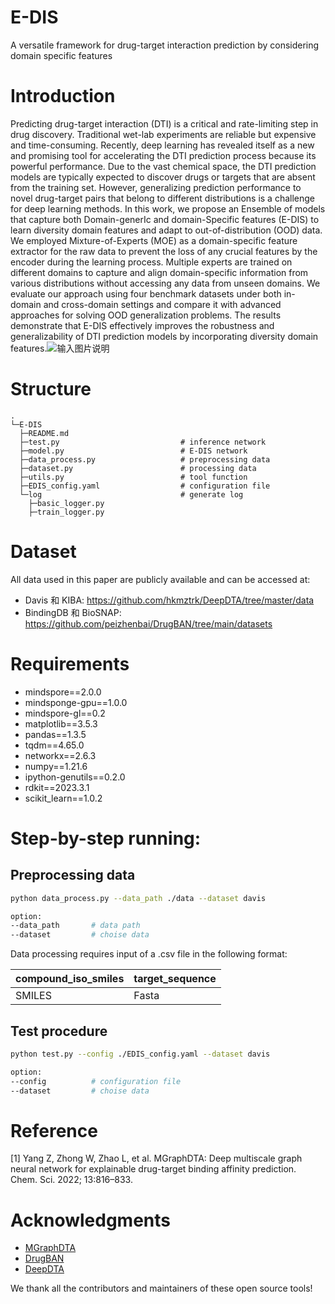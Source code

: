 
# E-DIS

A versatile framework for drug-target interaction prediction by considering domain specific features

# Introduction

Predicting drug-target interaction (DTI) is a critical and rate-limiting step in drug discovery. Traditional wet-lab experiments are reliable but expensive and time-consuming. Recently, deep learning has revealed itself as a new and promising tool for accelerating the DTI prediction process because its powerful performance. Due to the vast chemical space, the DTI prediction models are typically expected to discover drugs or targets that are absent from the training set. However, generalizing prediction performance to novel drug-target pairs that belong to different distributions is a challenge for deep learning methods. In this work, we propose an Ensemble of models that capture both Domain-generIc and domain-Specific features (E-DIS) to learn diversity domain features and adapt to out-of-distribution (OOD) data. We employed Mixture-of-Experts (MOE) as a domain-specific feature extractor for the raw data to prevent the loss of any crucial features by the encoder during the learning process. Multiple experts are trained on different domains to capture and align domain-specific information from various distributions without accessing any data from unseen domains. We evaluate our approach using four benchmark datasets under both in-domain and cross-domain settings and compare it with advanced approaches for solving OOD generalization problems. The results demonstrate that E-DIS effectively improves the robustness and generalizability of DTI prediction models by incorporating diversity domain features.![输入图片说明](EDIS.PNG)

# Structure

```text
.
└─E-DIS
  ├─README.md
  ├─test.py                           # inference network
  ├─model.py                          # E-DIS network
  ├─data_process.py                   # preprocessing data
  ├─dataset.py                        # processing data
  ├─utils.py                          # tool function
  ├─EDIS_config.yaml                  # configuration file
  └─log                               # generate log
    ├─basic_logger.py
    ├─train_logger.py
```

# Dataset

 All data used in this paper are publicly available and can be accessed at:
 - Davis 和 KIBA: https://github.com/hkmztrk/DeepDTA/tree/master/data
 - BindingDB 和 BioSNAP: https://github.com/peizhenbai/DrugBAN/tree/main/datasets

# Requirements

- mindspore==2.0.0
- mindsponge-gpu==1.0.0
- mindspore-gl==0.2
- matplotlib==3.5.3
- pandas==1.3.5
- tqdm==4.65.0
- networkx==2.6.3
- numpy==1.21.6
- ipython-genutils==0.2.0
- rdkit==2023.3.1
- scikit_learn==1.0.2

# Step-by-step running:

## Preprocessing data

```bash
python data_process.py --data_path ./data --dataset davis

option:
--data_path       # data path
--dataset         # choise data
```

Data processing requires input of a .csv file in the following format:

|compound_iso_smiles|target_sequence|
| --- | --- |
|SMILES|Fasta|

## Test procedure

```bash
python test.py --config ./EDIS_config.yaml --dataset davis  

option:
--config          # configuration file
--dataset         # choise data
```

# Reference

[1] Yang Z, Zhong W, Zhao L, et al. MGraphDTA: Deep multiscale graph neural network for explainable drug-target binding affinity prediction. Chem. Sci. 2022; 13:816–833.

# Acknowledgments

- [MGraphDTA](https://github.com/guaguabujianle/MGraphDTA)
- [DrugBAN](https://github.com/peizhenbai/DrugBAN/)
- [DeepDTA](https://github.com/hkmztrk/DeepDTA)

We thank all the contributors and maintainers of these open source tools!